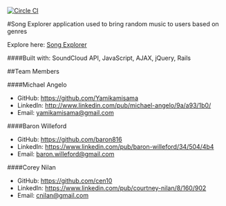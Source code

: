 [![Circle CI](https://circleci.com/gh/ospreys-2014/Song-Explorer.svg?style=svg)](https://circleci.com/gh/ospreys-2014/Song-Explorer)

#Song Explorer
application used to bring random music to users based on genres



Explore here: [Song Explorer](http://song-explorer.herokuapp.com/)

####Built with:
SoundCloud API, JavaScript, AJAX, jQuery, Rails


##Team Members

####Michael Angelo
* GitHub: https://github.com/Yamikamisama
* LinkedIn: http://www.linkedin.com/pub/michael-angelo/9a/a93/1b0/
* Email: yamikamisama@gmail.com

####Baron Willeford
* GitHub: https://github.com/baron816
* LinkedIn: https://www.linkedin.com/pub/baron-willeford/34/504/4b4
* Email: baron.willeford@gmail.com

####Corey Nilan
* GitHub: https://github.com/cen10
* LinkedIn: https://www.linkedin.com/pub/courtney-nilan/8/160/902
* Email: cnilan@gmail.com
